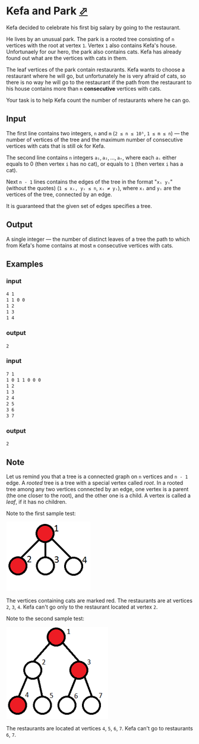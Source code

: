# Kefa and Park [⬀](https://codeforces.com/problemset/problem/580/C)

Kefa decided to celebrate his first big salary by going to the restaurant.

He lives by an unusual park. The park is a rooted tree consisting of `n` vertices with the root at vertex `1`. Vertex `1` also contains Kefa's house. Unfortunaely for our hero, the park also contains cats. Kefa has already found out what are the vertices with cats in them.

The leaf vertices of the park contain restaurants. Kefa wants to choose a restaurant where he will go, but unfortunately he is very afraid of cats, so there is no way he will go to the restaurant if the path from the restaurant to his house contains more than `m` **consecutive** vertices with cats.

Your task is to help Kefa count the number of restaurants where he can go.

## Input

The first line contains two integers, `n` and `m` (`2 ≤ n ≤ 10⁵`, `1 ≤ m ≤ n`) — the number of vertices of the tree and the maximum number of consecutive vertices with cats that is still ok for Kefa.

The second line contains `n` integers `a₁`, `a₂`, ..., `aₙ`, where each `aᵢ` either equals to 0 (then vertex `i` has no cat), or equals to `1` (then vertex `i` has a cat).

Next `n - 1` lines contains the edges of the tree in the format "`xᵢ yᵢ`" (without the quotes) (`1 ≤ xᵢ, yᵢ ≤ n`, `xᵢ ≠ yᵢ`), where `xᵢ` and `yᵢ` are the vertices of the tree, connected by an edge.

It is guaranteed that the given set of edges specifies a tree.

## Output

A single integer — the number of distinct leaves of a tree the path to which from Kefa's home contains at most `m` consecutive vertices with cats.

## Examples

### input
```
4 1
1 1 0 0
1 2
1 3
1 4
```

### output
```
2
```

### input
```
7 1
1 0 1 1 0 0 0
1 2
1 3
2 4
2 5
3 6
3 7
```

### output
```
2
```


## Note

Let us remind you that a tree is a connected graph on `n` vertices and `n - 1` edge. A *rooted* tree is a tree with a special vertex called *root*. In a rooted tree among any two vertices connected by an edge, one vertex is a parent (the one closer to the root), and the other one is a child. A vertex is called a *leaf*, if it has no children.

Note to the first sample test:

![](580-c-1.png)

The vertices containing cats are marked red. The restaurants are at vertices `2`, `3`, `4`. Kefa can't go only to the restaurant located at vertex `2`.

Note to the second sample test:

![](580-c-2.png)

The restaurants are located at vertices `4`, `5`, `6`, `7`. Kefa can't go to restaurants `6`, `7`.

